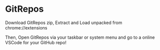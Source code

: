 GitRepos
====
Download GitRepos zip, Extract and Load unpacked from chrome://extensions

Then, Open GitRepos via your taskbar or system menu and go to a online VSCode for your GitHub repo!
